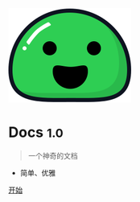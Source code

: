 ![logo](../_media/icon.svg)

# Docs <small>1.0</small>

> 一个神奇的文档

- 简单、优雅

<!-- [GitHub](https://github.com/docsifyjs/docsify/) -->
[开始](#开始)

<!-- 背景图片 -->

<!-- ![](_media/bg.png) -->

<!-- 背景色 -->

<!-- ![color](#f0f0f0) -->